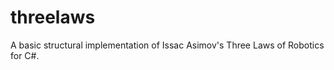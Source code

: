 threelaws
=========

A basic structural implementation of Issac Asimov's Three Laws of Robotics for C#.
